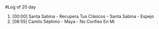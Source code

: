 #Log of 20 day

1. [00:00] Santa Sabina - Recupera Tus Clásicos - Santa Sabina - Espejo
1. [08:55] Camilo Séptimo - Maya - No Confíes En Mí
